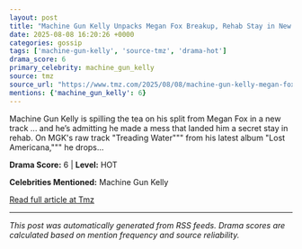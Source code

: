 ```yaml
---
layout: post
title: "Machine Gun Kelly Unpacks Megan Fox Breakup, Rehab Stay in New Song"""
date: 2025-08-08 16:20:26 +0000
categories: gossip
tags: ['machine-gun-kelly', 'source-tmz', 'drama-hot']
drama_score: 6
primary_celebrity: machine_gun_kelly
source: tmz
source_url: "https://www.tmz.com/2025/08/08/machine-gun-kelly-megan-fox-split-rehab-treading-water-song/"""
mentions: {'machine_gun_kelly': 6}
---
```


Machine Gun Kelly is spilling the tea on his split from Megan Fox in a new track ... and he’s admitting he made a mess that landed him a secret stay in rehab. On MGK's raw track "Treading Water""" from his latest album "Lost Americana,""" he drops…

**Drama Score:** 6 | **Level:** HOT

**Celebrities Mentioned:** Machine Gun Kelly

[Read full article at Tmz](https://www.tmz.com/2025/08/08/machine-gun-kelly-megan-fox-split-rehab-treading-water-song/)

---
*This post was automatically generated from RSS feeds. Drama scores are calculated based on mention frequency and source reliability.*
